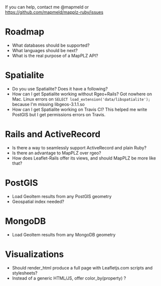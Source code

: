 If you can help, contact me @mapmeld or https://github.com/mapmeld/mapplz-ruby/issues

# Roadmap

* What databases should be supported?
* What languages should be next?
* What is the real purpose of a MapPLZ API?

# Spatialite

* Do you use Spatialite? Does it have a following?
* How can I get Spatialite working without Rgeo+Rails? Got nowhere on Mac. Linux errors on ```SELECT load_extension('data/libspatialite');``` because I'm missing libgeos-3.1.1.so
* How can I get Spatialite working on Travis CI? This helped me write PostGIS but I get permissions errors on Travis.

# Rails and ActiveRecord

* Is there a way to seamlessly support ActiveRecord and plain Ruby?
* Is there an advantage to MapPLZ over rgeo?
* How does Leaflet-Rails offer its views, and should MapPLZ be more like that?

# PostGIS

* Load GeoItem results from any PostGIS geometry
* Geospatial index needed?

# MongoDB

* Load GeoItem results from any MongoDB geometry

# Visualizations
* Should render_html produce a full page with Leafletjs.com scripts and stylesheets?
* Instead of a generic HTML/JS, offer color_by(property) ?
